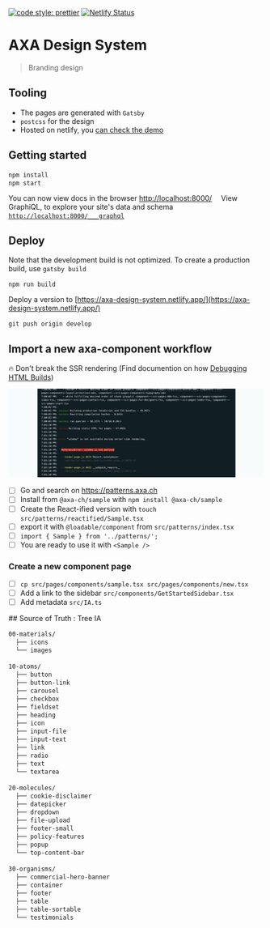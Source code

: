 [![code style: prettier](https://img.shields.io/badge/code_style-prettier-ff69b4.svg?style=flat-square)](https://github.com/prettier/prettier)
[![Netlify Status](https://api.netlify.com/api/v1/badges/acef601f-d186-458f-8e2e-787ce585bc4a/deploy-status)](https://app.netlify.com/sites/axa-design-system/deploys)

# AXA Design System

> Branding design

## Tooling

- The pages are generated with `Gatsby`
- `postcss` for the design
- Hosted on netlify, you [can check the demo](https://axa-design-system.netlify.app/)

## Getting started

```console
npm install
npm start
```

You can now view docs in the browser [http://localhost:8000/](http://localhost:8000/)
⠀
View GraphiQL, to explore your site's data and schema [`http://localhost:8000/___graphql`](http://localhost:8000/___graphql)

## Deploy

Note that the development build is not optimized.
To create a production build, use `gatsby build`

```
npm run build
```

Deploy a version to [https://axa-design-system.netlify.app/](https://axa-design-system.netlify.app/)

```console
git push origin develop
```

## Import a new axa-component workflow

🔥 Don't break the SSR rendering (Find documention on how [Debugging HTML Builds](https://www.gatsbyjs.org/docs/debugging-html-builds/))

![](static/ssr-windows-not-defined.png)

- [ ] Go and search on https://patterns.axa.ch
- [ ] Install from `@axa-ch/sample` with `npm install @axa-ch/sample`
- [ ] Create the React-ified version with `touch src/patterns/reactified/Sample.tsx`
- [ ] export it with `@loadable/component` from `src/patterns/index.tsx`
- [ ] `import { Sample } from '../patterns/';`
- [ ] You are ready to use it with `<Sample />`

### Create a new component page

- [ ] `cp src/pages/components/sample.tsx src/pages/components/new.tsx`
- [ ] Add a link to the sidebar `src/components/GetStartedSidebar.tsx`
- [ ] Add metadata `src/IA.ts`

## Source of Truth : Tree IA

```
00-materials/
  ├── icons
  └── images

10-atoms/
  ├── button
  ├── button-link
  ├── carousel
  ├── checkbox
  ├── fieldset
  ├── heading
  ├── icon
  ├── input-file
  ├── input-text
  ├── link
  ├── radio
  ├── text
  └── textarea

20-molecules/
  ├── cookie-disclaimer
  ├── datepicker
  ├── dropdown
  ├── file-upload
  ├── footer-small
  ├── policy-features
  ├── popup
  └── top-content-bar

30-organisms/
  ├── commercial-hero-banner
  ├── container
  ├── footer
  ├── table
  ├── table-sortable
  └── testimonials
```
